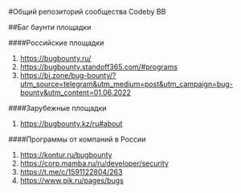 #Общий репозиторий сообщества Codeby BB

##Баг баунти площадки

####Российские площадки

1. https://bugbounty.ru/
2. https://bugbounty.standoff365.com/#programs
3. https://bi.zone/bug-bounty/?utm_source=telegram&utm_medium=post&utm_campaign=bug-bounty&utm_content=01.06.2022


####Зарубежные площадки

1. https://bugbounty.kz/ru#about



####Программы от компаний в России

1. https://kontur.ru/bugbounty
2. https://corp.mamba.ru/ru/developer/security
3. https://t.me/c/1591122804/263
4. https://www.pik.ru/pages/bugs
